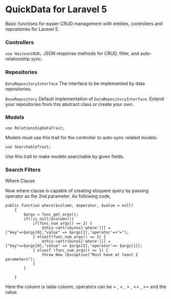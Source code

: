 # QuickData for Laravel 5

Basic functions for easier CRUD management with entities, controllers and repositories for Laravel 5.

### Controllers
`use HasJsonCRUD;`
JSON response methods for CRUD, filter, and auto-relationship sync.

### Repositories
`DataRepositoryInterface`
The interface to be implemented by data repositories.

`BaseRepository`
Default implementation of `DataRepositoryInterface`. Extend your repositories from this abstract class or create your own.

### Models
```
use RelationshipDataTrait;
```
Models must use this trait for the controller to auto-sync related models.

```
use SearchableTrait;
```
Use this trait to make models searchable by given fields.

### Search Filters
Where Clause

Now where clause is capable of creating eloquent query by passing operator as the 2nd parameter. As following code,
```
public function where($column, $operator, $value = null)
    {
        $args = func_get_args();
        if(!is_null($column)){
            if(func_num_args() == 2) {
                $this->attributes['where'][] = ["key"=>$args[0],"value" => $args[1],'operator'=>"="];
            } elseif(func_num_args() == 3) {
                $this->attributes['where'][] = ["key"=>$args[0],"value" => $args[2],'operator'=> $args[1]];
            } elseif (func_num_args() == 1) {
                throw New \Exception("Must have at least 2 parameters");
            }
        }

    }
``` 
Here the column is table column, operators can be = , < , > , <= , >= and the value.